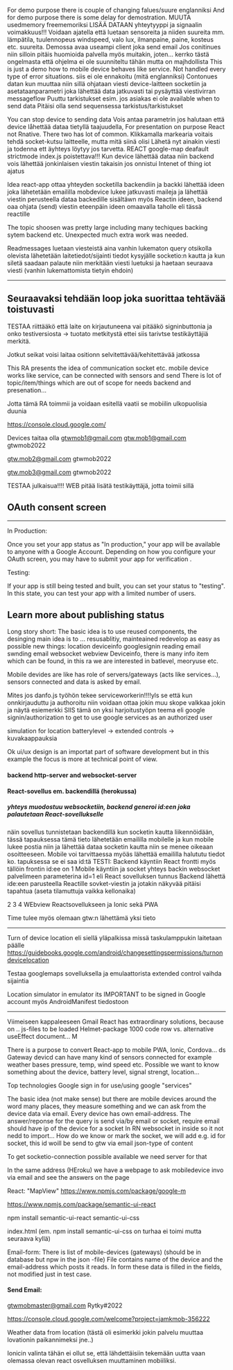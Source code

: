 For demo purpose there is couple of changing falues/suure englanniksi
And for demo purpose there is some delay for demostration.
MUUTA usedmemory freememoriksi
LISÄÄ DATAAN yhteytyyppi ja signaalin voimakkuus!!!
Voidaan ajatella että luetaan sensoreita ja niiden suureita mm. lämpätila, tuulennopeus windspeed, valo lux, ilmanpaine, paine, kosteus etc. suureita.
Demossa avaa useampi client joka send email
Jos conitinues niin silloin pitäis huomioida palvella myös muitakin, joten... kerrko tästä ongelmasta että ohjelma ei ole suunniteltu tähän mutta on majhdollista
This is just a demo how to mobile device behaves like service.
Not handled every type of error situations. siis ei ole ennakoitu (mitä englanniksi)
Contonues datan kun muuttaa niin sillä ohjataan viesti device-laitteen socketiin ja asetataanparametri joka lähettää data jatkuvasti tai pysäyttää viestivirran messageflow
Puuttu tarkistukset esim. jos asiakas ei ole available when to send data
Pitäisi olla send sequensessa tarkistus/tarkistukset

You can stop device to sending data
Vois antaa parametrin jos halutaan että device låhettää dataa tietyllä taajuudella, 
For presentation on purpose React not Rnative. There two has lot of common.
Klikkamalla markearia voitais tehdä socket-kutsu laitteelle, mutta mitä siinä olisi
Lähetä nyt ainakin viesti ja todenna ett äyhteys löytyy jos tarvetta.
REACT google-map deafault strictmode index.js poistettava!!!
Kun device lähettää dataa niin backend vois lähettää jonkinlaisen viestin takaisin jos onnistui
Intenet of thing iot ajatus

Idea react-app ottaa yhteyden socketilla backendiin ja backki lähettää ideen joka lähetetään emaililla 
mobdevice lukee jatkuvasti maileja ja lähettää viestin perusteella dataa backedille sisältäwn myös Reactin ideen,
backend oaa ohjata (send) viestin eteenpäin ideen omaavalla taholle eli tässä reactille

The topic shoosen was pretty large including many techiques backing sytem backend etc.
Unexpected much extra work was needed.

Readmessages
luetaan viesteistä aina vanhin lukematon query otsikolla olevista
lähetetään laitetiedot/sijainti tiedot kysyjälle socketio:n kautta ja kun siletä saadaan palaute
niin merkitään viesti luetuksi
ja haetaan seuraava viesti (vanhin lukemattomista tietyin ehdoin)

---------------------------
Seuraavaksi
tehdään loop joka suorittaa tehtävää toistuvasti 
---------------------------



TESTAA riittääkö että laite on kirjautuneena vai pitääkö signinbuttonia ja onko testiversiosta -> tuotato metkitystä ettei siis tarivtse testikäyttäjiä merkitä.

Jotkut seikat voisi laitaa ositionn selvitettävää/kehitettävää jatkossa 

This RA presents the idea of communication socket etc. mobile device works like service, can be connected with sensors and send
There is lot of topic/item/things which are out of scope for needs backend and presenation...  

Jotta tämä RA toimmii ja voidaan esitellä vaatii se mobiilin ulkopuolisia duunia

https://console.cloud.google.com/

Devices
taitaa olla gtwmob1@gmail.com
gtw.mob1@gmail.com
gtwmob2022

gtw.mob2@gmail.com
gtwmob2022

gtw.mob3@gmail.com
gtwmob2022


TESTAA julkaisua!!!!
WEB
pitää lisätä testikäyttäjä, jotta toimii sillä 

## OAuth consent screen
----------------------------------------------------------------
In Production:

Once you set your app status as "In production," your app will be available to anyone with a Google Account. Depending on how you configure your OAuth screen, you may have to submit your app for verification .

Testing:

If your app is still being tested and built, you can set your status to "testing". In this state, you can test your app with a limited number of users.

Learn more about publishing status
----------------------------------------------------------------



Long story short:
The basic idea is to use reused components, the desinging main idea is to ... resusablitiy, mainteained redevelop as easy as possible
new things: location deviceinfo googlesignin reading email swnding email websocket webview 
Deviceinfo, there is many info item which can be found, in this ra we are interested in batlevel, meoryuse etc.

Mobile devides are like has role of servers/gateways (acts like services...), sensors connected and data is asked by email.

Mites jos danfo.js työhön tekee serviceworkerin!!!!yls se että kun onnkirjauduttu ja authoroitu niin voidaan ottaa jokin muu skope valkkaa jokin 
ja näytä esiemerkki SIIS tämä on yksi harjoitustyöpn teema eli google signin/authorization to get to use google services as an authorized user

simulation for location batterylevel -> extended controls -> kuvakaappauksia

Ok ui/ux design is an importat part of software development but in this example the focus is more at technical point of view.

####  backend http-server and websocket-server
####  React-sovellus em. backendillä (herokussa)
#####  yhteys muodostuu websocketiin, backend generoi id:een joka palautetaan React-sovellukselle
näin sovellus tunnistetaan backendillä kun socketin kautta liikennöidään, tässä tapauksessa
tämä tieto lähetetään emaililla mobilelle ja kun mobile lukee postia niin ja lähettää dataa socketin kautta niin se menee oikeaan osoitteeseen.
Mobile voi tarvittaessa myöäs lähettää emaililla halututu tiedot ko. tapuksessa se ei saa id:tä
TESTI:
Backend käyntiin
React frontti myös
tällöin frontin id:ee on 1
Mobile käyntiin ja socket yhteys backin websocket palvelimeen parameterina id=1 eli React sovelluksen tunnus
Backend lähettä ide:een parusteella Reactille sovket-viestin ja jotakin näkyvää pitäisi tapahtua (aseta tilamuttuja vaikka kellonaika)

2
3
4 WEbview Reactsovellukseen ja Ionic sekä PWA

Time tulee myös olemaan gtw:n lähettämä yksi tieto


************************************
Turn of device location eli siellä yläpalkissa missä taskulamppukin laitetaan päälle
https://guidebooks.google.com/android/changesettingspermissions/turnondevicelocation

Testaa googlemaps sovelluksella ja emulaattorista extended control vaihda sijaintia

Location simulator in emulator its IMPORTANT to be signed in Google account
myös AndroidManifest tiedostoon 
<uses-permission android:name="android.permission.ACCESS_FINE_LOCATION" />
****************************************

Viimeiseen kappaleeseen
Gmail React has extraordinary solutions, because on .. js-files to be loaded 
Helmet-package 1000 code row vs. alternative useEffect document...
M

There is a purpose to convert React-app to mobile  PWA, Ionic, Cordova...
ds
Gateway devicd can have many kind of sensors connected for example weather bases pressure, temp, wind speed etc. 
Possible we want to know something about the device, battery level, signal strengt, location...

Top technologies Google sign in for use/using google "services"

The basic idea (not make sense) but there are mobile devices around the word many places, they measure something and we can ask from the device data via email.
Every device has own email-address.
The answer/reponse for the query is send via/by email or socket, require email should have ip of the device for a socket
In RN websocket in inside so it not nedd to import...
How do we know or mark the socket, we will add e.g. id for socket, this id woill be send to gtw via email json-type of content

To get socketio-connection possible available we need server for that 

In the same address (HEroku) we have a webpage to ask mobiledevice invo via email and see the answers on the page

React:
"MapView"
https://www.npmjs.com/package/google-m



https://www.npmjs.com/package/semantic-ui-react

npm install semantic-ui-react semantic-ui-css 


index.html (em. npm install semantic-ui-css on turhaa ei toimi mutta seuraava kyllä)
<link rel="stylesheet" href="//cdnjs.cloudflare.com/ajax/libs/semantic-ui/2.3.1/semantic.min.css"></link>


Email-form:
There is list of mobile-devices (gateways) (should be in database but npw in the json -file)
File contains name of the device and the email-address which posts it reads. 
In form these data is filled in the fields, not modified just in test case. 


#### Send Email:
gtwmobmaster@gmail.com
Rytky#2022

https://console.cloud.google.com/welcome?project=jamkmob-356222







Weather data from location (tästä  oli esimerkki jokin palvelu muuttaa lovationin paikannimeksi jne..)

Ionicin valinta tähän ei ollut se, että lähdettäisiin tekemään uutta vaan 
olemassa olevan react osvelluksen muuttaminen mobiiliksi.